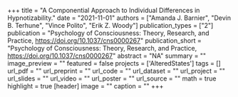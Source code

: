 +++
title = "A Componential Approach to Individual Differences in Hypnotizability."
date = "2021-11-01"
authors = ["Amanda J. Barnier", "Devin B. Terhune", "Vince Polito", "Erik Z. Woody"]
publication_types = ["2"]
publication = "Psychology of Consciousness: Theory, Research, and Practice, https://doi.org/10.1037/cns0000267"
publication_short = "Psychology of Consciousness: Theory, Research, and Practice, https://doi.org/10.1037/cns0000267"
abstract = "NA"
summary = ""
image_preview = ""
featured = false
projects = ['AlteredStates']
tags = []
url_pdf = ""
url_preprint = ""
url_code = ""
url_dataset = ""
url_project = ""
url_slides = ""
url_video = ""
url_poster = ""
url_source = ""
math = true
highlight = true
[header]
image = ""
caption = ""
+++
